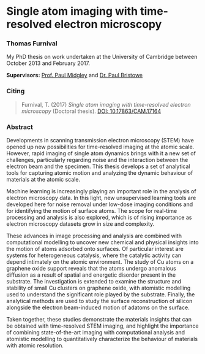 # Single atom imaging with time-resolved electron microscopy
### Thomas Furnival

My PhD thesis on work undertaken at the University of Cambridge between October
2013 and February 2017.

**Supervisors:** [Prof. Paul Midgley](https://www.msm.cam.ac.uk/people/midgley) and [Dr. Paul Bristowe](https://www.msm.cam.ac.uk/people/bristowe)

### Citing

> Furnival, T. (2017) *Single atom imaging with time-resolved electron microscopy* (Doctoral thesis). [DOI: 10.17863/CAM.17164](https://doi.org/10.17863/CAM.17164)

### Abstract
Developments in scanning transmission electron microscopy (STEM) have opened up
new possibilities for time-resolved imaging at the atomic scale. However, rapid
imaging of single atom dynamics brings with it a new set of challenges,
particularly regarding noise and the interaction between the electron beam and
the specimen. This thesis develops a set of analytical tools for capturing
atomic motion and analyzing the dynamic behaviour of materials at the atomic
scale.

Machine learning is increasingly playing an important role in the
analysis of electron microscopy data. In this light, new unsupervised learning tools are
developed here for noise removal under low-dose imaging conditions and for
identifying the motion of surface atoms. The scope for real-time processing and
analysis is also explored, which is of rising importance as electron microscopy
datasets grow in size and complexity.

These advances in image processing and
analysis are combined with computational modelling to uncover new chemical and
physical insights into the motion of atoms adsorbed onto surfaces. Of particular
interest are systems for heterogeneous catalysis, where the catalytic activity
can depend intimately on the atomic environment. The study of Cu atoms on a
graphene oxide support reveals that the atoms undergo anomalous diffusion as a
result of spatial and energetic disorder present in the substrate. The
investigation is extended to examine the structure and stability of small Cu
clusters on graphene oxide, with atomistic modelling used to understand the
significant role played by the substrate. Finally, the analytical methods are
used to study the surface reconstruction of silicon alongside the electron
beam-induced motion of adatoms on the surface.

Taken together, these studies demonstrate the materials insights that can be
obtained with time-resolved STEM imaging, and highlight the importance of
combining state-of-the-art imaging with computational analysis and atomistic
modelling to quantitatively characterize the behaviour of materials with
atomic resolution.
